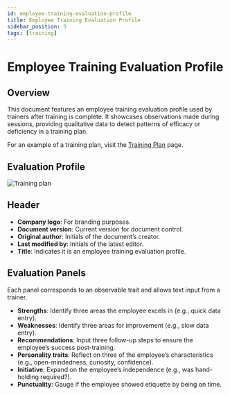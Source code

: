 ```yaml
---
id: employee-training-evaluation-profile
title: Employee Training Evaluation Profile
sidebar_position: 3
tags: [training]
---
```


# Employee Training Evaluation Profile

## **Overview**

This document features an employee training evaluation profile used by trainers after training is complete. It showcases observations made during sessions, providing qualitative data to detect patterns of efficacy or deficiency in a training plan.

For an example of a training plan, visit the [Training Plan](training-plan.md) page.

## **Evaluation Profile**

![Training plan](/img/training-images/wp-training-docs-wp-ep-sections.jpeg)

## **Header**

  * **Company logo**: For branding purposes.
  * **Document version**: Current version for document control.
  * **Original author**: Initials of the document’s creator.
  * **Last modified by**: Initials of the latest editor.
  * **Title**: Indicates it is an employee training evaluation profile.

## **Evaluation Panels**

Each panel corresponds to an observable trait and allows text input from a trainer.

  * **Strengths**: Identify three areas the employee excels in (e.g., quick data entry).
  * **Weaknesses**: Identify three areas for improvement (e.g., slow data entry).
  * **Recommendations**: Input three follow-up steps to ensure the employee’s success post-training.
  * **Personality traits**: Reflect on three of the employee’s characteristics (e.g., open-mindedness, curiosity, confidence).
  * **Initiative**: Expand on the employee’s independence (e.g., was hand-holding required?).
  * **Punctuality**: Gauge if the employee showed etiquette by being on time.